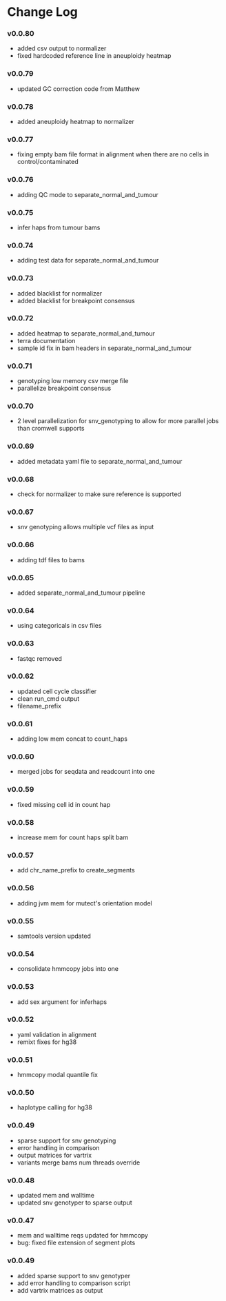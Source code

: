 # Change Log

### v0.0.80
 - added csv output to normalizer
 - fixed hardcoded reference line in aneuploidy heatmap

### v0.0.79
 - updated GC correction code from Matthew

### v0.0.78
 -  added aneuploidy heatmap to normalizer

### v0.0.77
 - fixing empty bam file format in alignment when there are no cells in control/contaminated

### v0.0.76
 - adding QC mode to separate_normal_and_tumour

### v0.0.75
 - infer haps from tumour bams

### v0.0.74
 - adding test data for separate_normal_and_tumour

### v0.0.73
 - added blacklist for normalizer
 - added blacklist for breakpoint consensus

### v0.0.72
 - added heatmap to separate_normal_and_tumour
 - terra documentation
 - sample id fix in bam headers in separate_normal_and_tumour

### v0.0.71
 - genotyping low memory csv merge file
 - parallelize breakpoint consensus

### v0.0.70
 - 2 level parallelization for snv_genotyping to allow for more parallel jobs than cromwell supports

### v0.0.69
 - added metadata yaml file to separate_normal_and_tumour

### v0.0.68
 - check for normalizer to make sure reference is supported

### v0.0.67
 - snv genotyping allows multiple vcf files as input

### v0.0.66
 - adding tdf files to bams

### v0.0.65
 - added separate_normal_and_tumour pipeline

### v0.0.64
 - using categoricals in csv files

### v0.0.63
 - fastqc removed

### v0.0.62
 - updated cell cycle classifier
 - clean run_cmd output
 - filename_prefix

### v0.0.61
 - adding low mem concat to count_haps

### v0.0.60
 - merged jobs for seqdata and readcount into one

### v0.0.59
 - fixed missing cell id in count hap

### v0.0.58
 - increase mem for count haps split bam

### v0.0.57
 - add chr_name_prefix to create_segments

### v0.0.56
 - adding jvm mem for mutect's orientation model

### v0.0.55
 - samtools version updated

### v0.0.54
 - consolidate hmmcopy jobs into one

### v0.0.53
 - add sex argument for inferhaps

### v0.0.52
 - yaml validation in alignment
 - remixt fixes for hg38

### v0.0.51
 - hmmcopy modal quantile fix

### v0.0.50
 - haplotype calling for hg38

### v0.0.49
 - sparse support for snv genotyping
 - error handling in comparison
 - output matrices for vartrix
 - variants merge bams num threads override

### v0.0.48
 - updated mem and walltime
 - updated snv genotyper to sparse output

### v0.0.47
 - mem and walltime reqs updated for hmmcopy
 - bug: fixed file extension of segment plots

### v0.0.49
 - added sparse support to snv genotyper
 - add error handling to comparison script
 - add vartrix matrices as output
